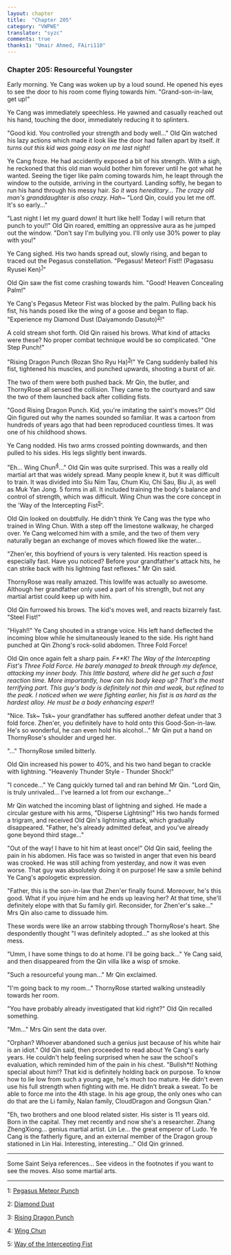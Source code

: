 ```yaml
---
layout: chapter
title:  "Chapter 205"
category: "VWPWE"
translator: "syzc"
comments: true
thanks1: "Umair Ahmed, FAiri110"
---
```


### Chapter 205: Resourceful Youngster

Early morning. Ye Cang was woken up by a loud sound. He opened his eyes to see the door to his room come flying towards him. "Grand-son-in-law, get up!"

Ye Cang was immediately speechless. He yawned and casually reached out his hand, touching the door, immediately reducing it to splinters.

"Good kid. You controlled your strength and body well..." Old Qin watched his lazy actions which made it look like the door had fallen apart by itself. *It turns out this kid was going easy on me last night!*

Ye Cang froze. He had accidently exposed a bit of his strength. With a sigh, he reckoned that this old man would bother him forever until he got what he wanted. Seeing the tiger like palm coming towards him, he leapt through the window to the outside, arriving in the courtyard. Landing softly, he began to run his hand through his messy hair. *So it was hereditary... The crazy old man's granddaughter is also crazy. Hah~* "Lord Qin, could you let me off. It's so early..." 

"Last night I let my guard down! It hurt like hell! Today I will return that punch to you!!" Old Qin roared, emitting an oppressive aura as he jumped out the window. "Don't say I'm bullying you. I'll only use 30% power to play with you!"

Ye Cang sighed. His two hands spread out, slowly rising, and began to traced out the Pegasus constellation. "Pegasus! Meteor! Fist!! (Pagasasu Ryusei Ken)<sup>[1](#footnote1)</sup>"

Old Qin saw the fist come crashing towards him. "Good! Heaven Concealing Palm!"

Ye Cang's Pegasus Meteor Fist was blocked by the palm. Pulling back his fist, his hands posed like the wing of a goose and began to flap. "Experience my Diamond Dust (Daiyamondo Dasuto)<sup>[2](#footnote2)</sup>!"

A cold stream shot forth. Old Qin raised his brows. What kind of attacks were these? No proper combat technique would be so complicated. "One Step Punch!"

"Rising Dragon Punch (Rozan Sho Ryu Ha)<sup>[3](#footnote3)</sup>!" Ye Cang suddenly balled his fist, tightened his muscles, and punched upwards, shooting a burst of air. 

The two of them were both pushed back. Mr Qin, the butler, and ThornyRose all sensed the collision. They came to the courtyard and saw the two of them launched back after colliding fists.

"Good Rising Dragon Punch. Kid, you're imitating the saint's moves?" Old Qin figured out why the names sounded so familiar. It was a cartoon from hundreds of years ago that had been reproduced countless times. It was one of his childhood shows.

Ye Cang nodded. His two arms crossed pointing downwards, and then pulled to his sides. His legs slightly bent inwards. 

"Eh... Wing Chun<sup>[4](#footnote4)</sup>..." Old Qin was quite surprised. This was a really old martial art that was widely spread. Many people knew it, but it was difficult to train. It was divided into Siu Nim Tau, Chum Kiu, Chi Sau, Biu Ji, as well as Muk Yan Jong. 5 forms in all. It included training the body's balance and control of strength, which was difficult. Wing Chun was the core concept in the 'Way of the Intercepting Fist<sup>[5](#footnote5)</sup>'. 

Old Qin looked on doubtfully. He didn't think Ye Cang was the type who trained in Wing Chun. With a step off the limestone walkway, he charged over. Ye Cang welcomed him with a smile, and the two of them very naturally began an exchange of moves which flowed like the water...

"Zhen'er, this boyfriend of yours is very talented. His reaction speed is especially fast. Have you noticed? Before your grandfather's attack hits, he can strike back with his lightning fast reflexes." Mr Qin said.

ThornyRose was really amazed. This lowlife was actually so awesome. Although her grandfather only used a part of his strength, but not any martial artist could keep up with him.

Old Qin furrowed his brows. The kid's moves well, and reacts bizarrely fast. "Steel Fist!"

"Hiyah!!" Ye Cang shouted in a strange voice. His left hand deflected the incoming blow while he simultaneously leaned to the side. His right hand punched at Qin Zhong's rock-solid abdomen. Three Fold Force!

Old Qin once again felt a sharp pain. *F\*\*K! The Way of the Intercepting Fist's Three Fold Force. He barely managed to break through my defence, attacking my inner body. This little bastard, where did he get such a fast reaction time. More importantly, how can his body keep up? That's the most terrifying part. This guy's body is definitely not thin and weak, but refined to the peak. I noticed when we were fighting earlier, his fist is as hard as the hardest alloy. He must be a body enhancing esper!!*

"Nice. Tsk~ Tsk~ your grandfather has suffered another defeat under that 3 fold force. Zhen'er, you definitely have to hold onto this Good-Son-in-law. He's so wonderful, he can even hold his alcohol..." Mr Qin put a hand on ThornyRose's shoulder and urged her.

"..." ThornyRose smiled bitterly.

Old Qin increased his power to 40%, and his two hand began to crackle with lightning. "Heavenly Thunder Style - Thunder Shock!"

"I concede..." Ye Cang quickly turned tail and ran behind Mr Qin. "Lord Qin, is truly unrivaled... I've learned a lot from our exchange..."

Mr Qin watched the incoming blast of lightning and sighed. He made a circular gesture with his arms, "Disperse Lightning!" His two hands formed a trigram, and received Old Qin's lightning attack, which gradually disappeared. "Father, he's already admitted defeat, and you've already gone beyond third stage..."

"Out of the way! I have to hit him at least once!" Old Qin said, feeling the pain in his abdomen. His face was so twisted in anger that even his beard was crooked. He was still aching from yesterday, and now it was even worse. That guy was absolutely doing it on purpose! He saw a smile behind Ye Cang's apologetic expression.

"Father, this is the son-in-law that Zhen'er finally found. Moreover, he's this good. What if you injure him and he ends up leaving her? At that time, she'll definitely elope with that Su family girl. Reconsider, for Zhen'er's sake..." Mrs Qin also came to dissuade him.

These words were like an arrow stabbing through ThornyRose's heart. She despondently thought "I was definitely adopted..." as she looked at this mess.

"Umm, I have some things to do at home. I'll be going back..." Ye Cang said, and then disappeared from the Qin villa like a wisp of smoke.

"Such a resourceful young man..." Mr Qin exclaimed.

"I'm going back to my room..." ThornyRose started walking unsteadily towards her room.

"You have probably already investigated that kid right?" Old Qin recalled something.

"Mm..." Mrs Qin sent the data over.

"Orphan? Whoever abandoned such a genius just because of his white hair is an idiot." Old Qin said, then proceeded to read about Ye Cang's early years. He couldn't help feeling surprised when he saw the school's evaluation, which reminded him of the pain in his chest. "Bullsh\*t! Nothing special about him!? That kid is definitely holding back on purpose. To know how to lie low from such a young age, he's much too mature. He didn't even use his full strength when fighting with me. He didn't break a sweat. To be able to force me into the 4th stage. In his age group, the only ones who can do that are the Li family, Nalan family, CloudDragon and Gongsun Qian."

"Eh, two brothers and one blood related sister. His sister is 11 years old. Born in the capital. They met recently and now she's a researcher. Zhang ZhengXiong... genius martial artist. Lin Le... the great emperor of Ludo. Ye Cang is the fatherly figure, and an external member of the Dragon group stationed in Lin Hai. Interesting, interesting..." Old Qin grinned.

---

Some Saint Seiya references... See videos in the footnotes if you want to see the moves. Also some martial arts.

---

<a name="footnote1">1</a>: <a href="https://www.youtube.com/watch?v=eiKr9Z75sso"> Pegasus Meteor Punch </a>

<a name="footnote1">2</a>: <a href="https://www.youtube.com/watch?v=GtfdlOH4ybk"> Diamond Dust </a>

<a name="footnote1">3</a>: <a href="https://www.youtube.com/watch?v=ecilOh0FhwM"> Rising Dragon Punch </a>

<a name="footnote1">4</a>: <a href="https://en.wikipedia.org/wiki/Wing_Chun"> Wing Chun </a>

<a name="footnote1">5</a>: <a href="https://en.wikipedia.org/wiki/Jeet_Kune_Do"> Way of the Intercepting Fist </a>
